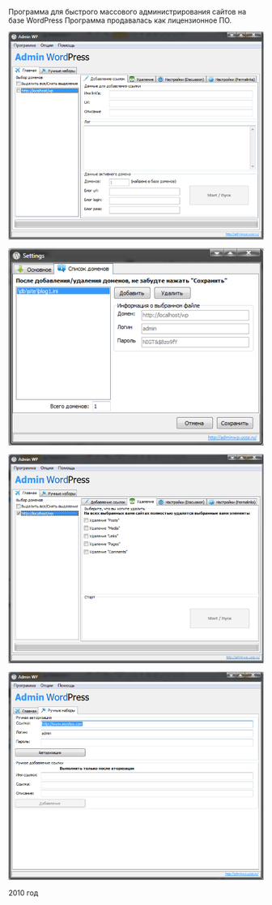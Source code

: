Программа для быстрого массового администрирования сайтов на базе WordPress
Программа продавалась как лицензионное ПО.

![Main screen](https://github.com/agrebnevru/admin-wp/raw/master/screen/scr1.png)

![Add new site](https://github.com/agrebnevru/admin-wp/raw/master/screen/scr2.png)

![Removing](https://github.com/agrebnevru/admin-wp/raw/master/screen/scr3.png)

![Manual sets](https://github.com/agrebnevru/admin-wp/raw/master/screen/scr4.png)

2010 год

